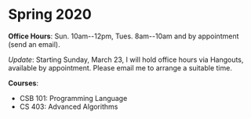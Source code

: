 # Spring 2020
**Office Hours**: Sun. 10am--12pm, Tues. 8am--10am and by appointment (send an email).

*Update*: Starting Sunday, March 23, I will hold office hours via Hangouts, available by appointment. Please email me to arrange a suitable time.


**Courses**:
- CSB 101: Programming Language
- CS 403: Advanced Algorithms
